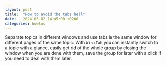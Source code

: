 ```yaml
---
layout: post
title:  "How to avoid the tabs hell"
date:   2024-05-02 14:05:00 +0200
categories: howtos
---
```


Separate topics in different windows and use tabs in the same window for different pages of the same topic. With `Win`+`Tab` you can instantly switch to a topic with a glance, easily get rid of the whole group by closing the window when you are done with them, save the group for later with a click if you need to deal with them later.
